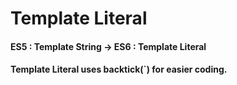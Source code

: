 # Template Literal
#### ES5 : Template String -> ES6 : Template Literal
#### Template Literal uses backtick(`) for easier coding. 